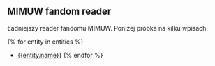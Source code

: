 ## MIMUW fandom reader
Ładniejszy reader fandomu MIMUW. Poniżej próbka na kilku wpisach:

{% for entity in entities %}
- [{{entity.name}}]({{entity.exported_url}})
{% endfor %}